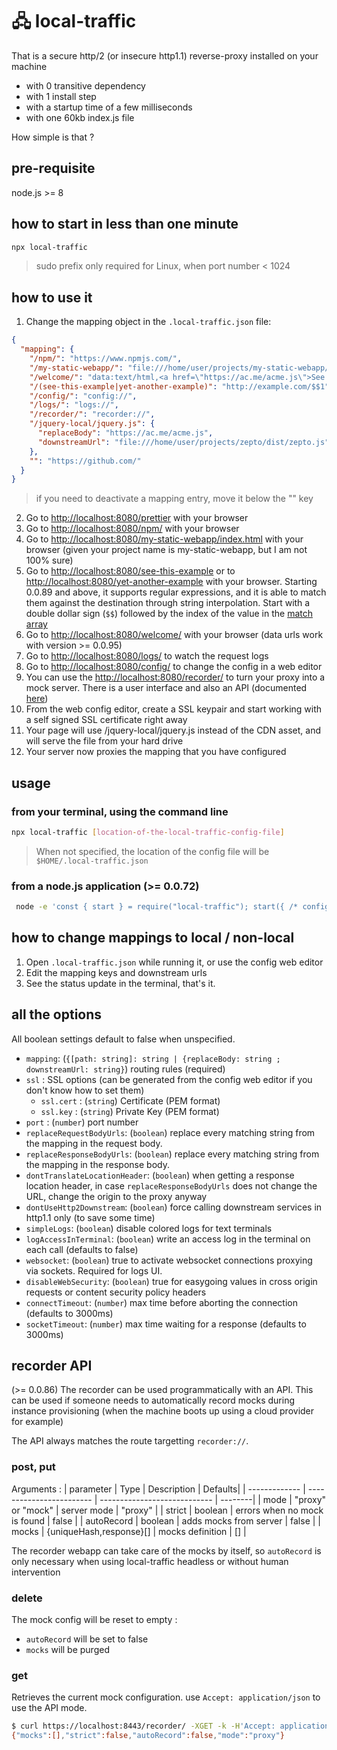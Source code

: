 # 🖧 local-traffic

That is a secure http/2 (or insecure http1.1) reverse-proxy installed on your machine

- with 0 transitive dependency
- with 1 install step
- with a startup time of a few milliseconds
- with one 60kb index.js file

How simple is that ?

## pre-requisite

node.js >= 8

## how to start in less than one minute

```bash
npx local-traffic
```

> sudo prefix only required for Linux, when port number < 1024

## how to use it

1. Change the mapping object in the `.local-traffic.json` file:

```json
{
  "mapping": {
    "/npm/": "https://www.npmjs.com/",
    "/my-static-webapp/": "file:///home/user/projects/my-static-webapp/",
    "/welcome/": "data:text/html,<a href=\"https://ac.me/acme.js\">See my hobby project</a>",
    "/(see-this-example|yet-another-example)": "http://example.com/$$1",
    "/config/": "config://",
    "/logs/": "logs://",
    "/recorder/": "recorder://",
    "/jquery-local/jquery.js": {
      "replaceBody": "https://ac.me/acme.js",
      "downstreamUrl": "file:///home/user/projects/zepto/dist/zepto.js"
    },
    "": "https://github.com/"
  }
}
```

> if you need to deactivate a mapping entry, move it below the "" key

2. Go to [http://localhost:8080/prettier](http://localhost:8080/prettier) with your browser
3. Go to [http://localhost:8080/npm/](http://localhost:8080/npm) with your browser
4. Go to [http://localhost:8080/my-static-webapp/index.html](http://localhost:8080/my-static-webapp/index.html) with your browser (given your project name is my-static-webapp, but I am not 100% sure)
5. Go to [http://localhost:8080/see-this-example](http://localhost:8080/see-this-example) or to [http://localhost:8080/yet-another-example](http://localhost:8080/yet-another-example) with your browser. Starting 0.0.89 and above, it supports regular expressions, and it is able to match them against the destination through string interpolation. Start with a double dollar sign (`$$`) followed by the index of the value in the [match array](https://developer.mozilla.org/en-US/docs/Web/JavaScript/Reference/Global_Objects/String/match#return_value)
6. Go to [http://localhost:8080/welcome/](http://localhost:8080/welcome/) with your browser (data urls work with version >= 0.0.95)
7. Go to [http://localhost:8080/logs/](http://localhost:8080/logs/) to watch the request logs
8. Go to [http://localhost:8080/config/](http://localhost:8080/config/) to change the config in a web editor
9. You can use the [http://localhost:8080/recorder/](recorder) to turn your proxy into a mock server. There is a user interface and also an API (documented [here](#recorder-api))
10. From the web config editor, create a SSL keypair and start working with a self signed SSL certificate right away
11. Your page will use /jquery-local/jquery.js instead of the CDN asset, and will serve the file from your hard drive
12. Your server now proxies the mapping that you have configured

## usage

### from your terminal, using the command line

```bash
npx local-traffic [location-of-the-local-traffic-config-file]
```

> When not specified, the location of the config file will be `$HOME/.local-traffic.json`

### from a node.js application (>= 0.0.72)

```bash
 node -e 'const { start } = require("local-traffic"); start({ /* configuration goes here */ })'
```

## how to change mappings to local / non-local

1. Open `.local-traffic.json` while running it, or use the config web editor
2. Edit the mapping keys and downstream urls
3. See the status update in the terminal, that's it.

## all the options

All boolean settings default to false when unspecified.

- `mapping`: (`{[path: string]: string | {replaceBody: string ; downstreamUrl: string}`) routing rules (required)
- `ssl` : SSL options (can be generated from the config web editor if you don't know how to set them)
  - `ssl.cert` : (`string`) Certificate (PEM format)
  - `ssl.key` : (`string`) Private Key (PEM format)
- `port` : (`number`) port number
- `replaceRequestBodyUrls`: (`boolean`) replace every matching string from the mapping in the request body.
- `replaceResponseBodyUrls`: (`boolean`) replace every matching string from the mapping in the response body.
- `dontTranslateLocationHeader`: (`boolean`) when getting a response location header, in case `replaceResponseBodyUrls` does not change the URL, change the origin to the proxy anyway
- `dontUseHttp2Downstream`: (`boolean`) force calling downstream services in http1.1 only (to save some time)
- `simpleLogs`: (`boolean`) disable colored logs for text terminals
- `logAccessInTerminal`: (`boolean`) write an access log in the terminal on each call (defaults to false)
- `websocket`: (`boolean`) true to activate websocket connections proxying via sockets. Required for logs UI.
- `disableWebSecurity`: (`boolean`) true for easygoing values in cross origin requests or content security policy headers
- `connectTimeout`: (`number`) max time before aborting the connection (defaults to 3000ms)
- `socketTimeout`: (`number`) max time waiting for a response (defaults to 3000ms)

## recorder API

(>= 0.0.86)
The recorder can be used programmatically with an API.
This can be used if someone needs to automatically record mocks during instance provisioning
(when the machine boots up using a cloud provider for example)

The API always matches the route targetting `recorder://`.

### post, put

Arguments :
| parameter     | Type                     | Description                  | Defaults|
| ------------- | ------------------------ | ---------------------------- | --------|
| mode          | "proxy" or "mock"        | server mode                  | "proxy" |
| strict        | boolean                  | errors when no mock is found | false   |
| autoRecord    | boolean                  | adds mocks from server       | false   |
| mocks         | {uniqueHash,response}[]  | mocks definition             | []      |

The recorder webapp can take care of the mocks by itself,
so `autoRecord` is only necessary when using local-traffic headless or without human
intervention

### delete

The mock config will be reset to empty : 
- `autoRecord` will be set to false
- `mocks` will be purged

### get

Retrieves the current mock configuration.
use `Accept: application/json` to use the API mode.

```bash
$ curl https://localhost:8443/recorder/ -XGET -k -H'Accept: application/json'
{"mocks":[],"strict":false,"autoRecord":false,"mode":"proxy"}
```
